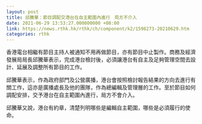 ```yaml
---
layout: post
title: 邱騰華：節目調配交港台在自主範圍內進行　局方不介入
date: 2021-06-29 13:53:27.000000000 +08:00
link: https://news.rthk.hk/rthk/ch/component/k2/1598273-20210629.htm
categories: rthk
---
```


香港電台相繼有節目主持人被通知不用再做節目，亦有節目中止製作。商務及經濟發展局局長邱騰華表示，完成港台檢討後，必須讓港台有自主及足夠管理空間去設計、延展及調整所有節目的工作。 

邱騰華表示，作為政府部門及公營廣播，港台會按照檢討報告結果的方向去進行有關工作，這亦是廣播處長及他的團隊，作為總編輯及管理層的工作。至於節目如何調配安排，交予港台在自主範圍內進行，局方不會介入。 

邱騰華又說，港台有約章，清楚列明哪些是編輯自主範圍，哪些是必須履行的使命。
